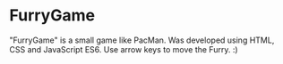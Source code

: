 # FurryGame
"FurryGame" is a small game like PacMan.
 Was developed using HTML, CSS and JavaScript ES6.
 Use arrow keys to move the Furry. :)

